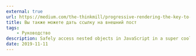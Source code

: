 ```yaml
---
external: true
url: https://medium.com/the-thinkmill/progressive-rendering-the-key-to-faster-web-ebfbbece41a4
title: Вы также можете дать ссылку на внешний пост
tags:
	- Руководство
description: Safely access nested objects in JavaScript in a super cool way.
date: 2019-11-11
---
```

